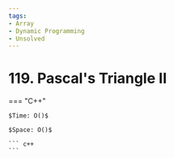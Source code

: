 ```yaml
---
tags:
- Array
- Dynamic Programming
- Unsolved
---
```



# 119. Pascal's Triangle II

=== "C++"

    $Time: O()$

    $Space: O()$

    ``` c++
    ```